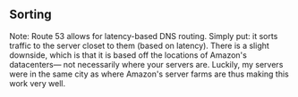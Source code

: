 ## Sorting

Note:
Route 53 allows for latency-based DNS routing. Simply put: it sorts traffic to the server closet to them (based on latency). There is a slight downside, which is that it is based off the locations of Amazon's datacenters— not necessarily where your servers are. Luckily, my servers were in the same city as where Amazon's server farms are thus making this work very well.
